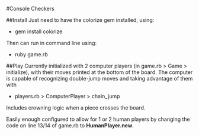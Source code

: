 #Console Checkers

##Install
Just need to have the colorize gem installed, using:
* gem install colorize

Then can run in command line using:
* ruby game.rb

##Play
Currently initialized with 2 computer players (in game.rb > Game >  initialize), with their moves printed at the bottom of the board. The computer is capable of recognizing double-jump moves and taking advantage of them with
* players.rb > ComputerPlayer > chain_jump

Includes crowning logic when a piece crosses the board.

Easily enough configured to allow for 1 or 2 human players by changing the code on line 13/14 of game.rb to **HumanPlayer.new**.
